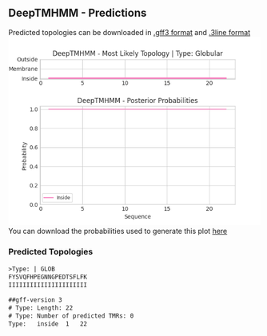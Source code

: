 ## DeepTMHMM - Predictions
Predicted topologies can be downloaded in [.gff3 format](TMRs.gff3) and [.3line format](predicted_topologies.3line)
![picture](plot.png)
You can download the probabilities used to generate this plot [here](Type:_probs.csv)
### Predicted Topologies
```
>Type: | GLOB
FYSVQFHPEGNNGPEDTSFLFK
IIIIIIIIIIIIIIIIIIIIII

```


```
##gff-version 3
# Type: Length: 22
# Type: Number of predicted TMRs: 0
Type:	inside	1	22				

```
